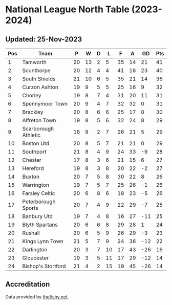# National League North Table (2023-2024)
## Updated: 25-Nov-2023

| Pos | Team | P | W | D | L | F | A | GD | Pts |
| --- | --- | --- | --- | --- | --- | --- | --- | --- | --- |
| 1 | Tamworth | 20 | 13 | 2 | 5 | 35 | 14 | 21 | 41 |
| 2 | Scunthorpe | 20 | 12 | 4 | 4 | 41 | 18 | 23 | 40 |
| 3 | South Shields | 21 | 10 | 6 | 5 | 35 | 21 | 14 | 36 |
| 4 | Curzon Ashton | 19 | 9 | 5 | 5 | 25 | 16 | 9 | 32 |
| 5 | Chorley | 19 | 8 | 7 | 4 | 31 | 20 | 11 | 31 |
| 6 | Spennymoor Town | 20 | 9 | 4 | 7 | 32 | 32 | 0 | 31 |
| 7 | Brackley | 20 | 8 | 6 | 6 | 25 | 17 | 8 | 30 |
| 8 | Alfreton Town | 19 | 8 | 5 | 6 | 32 | 24 | 8 | 29 |
| 9 | Scarborough Athletic | 18 | 9 | 2 | 7 | 26 | 21 | 5 | 29 |
| 10 | Boston Utd | 20 | 8 | 5 | 7 | 21 | 21 | 0 | 29 |
| 11 | Southport | 21 | 8 | 4 | 9 | 24 | 33 | -9 | 28 |
| 12 | Chester | 17 | 8 | 3 | 6 | 21 | 15 | 6 | 27 |
| 13 | Hereford | 19 | 8 | 3 | 8 | 20 | 22 | -2 | 27 |
| 14 | Buxton | 20 | 7 | 5 | 8 | 30 | 22 | 8 | 26 |
| 15 | Warrington | 19 | 7 | 5 | 7 | 25 | 26 | -1 | 26 |
| 16 | Farsley Celtic | 20 | 6 | 8 | 6 | 18 | 23 | -5 | 26 |
| 17 | Peterborough Sports | 20 | 7 | 4 | 9 | 22 | 29 | -7 | 25 |
| 18 | Banbury Utd | 19 | 7 | 4 | 8 | 16 | 27 | -11 | 25 |
| 19 | Blyth Spartans | 20 | 6 | 6 | 8 | 29 | 28 | 1 | 24 |
| 20 | Rushall | 20 | 6 | 5 | 9 | 26 | 29 | -3 | 23 |
| 21 | Kings Lynn Town | 21 | 5 | 7 | 9 | 24 | 36 | -12 | 22 |
| 22 | Darlington | 20 | 3 | 7 | 10 | 17 | 43 | -26 | 16 |
| 23 | Gloucester | 19 | 3 | 5 | 11 | 17 | 29 | -12 | 14 |
| 24 | Bishop's Stortford | 21 | 4 | 2 | 15 | 19 | 45 | -26 | 14 |

## Accreditation 

Data provided by [thefishy.net](https://www.thefishy.net/).